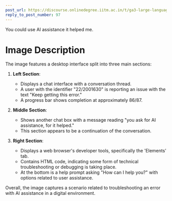 ```yaml
---
post_url: https://discourse.onlinedegree.iitm.ac.in/t/ga3-large-language-models-discussion-thread-tds-jan-2025/163247/99
reply_to_post_number: 97
---
```

You could use AI assistance it helped me.  

# Image Description

The image features a desktop interface split into three main sections:

1. **Left Section**: 
   - Displays a chat interface with a conversation thread.
   - A user with the identifier "22/2001630" is reporting an issue with the text "Keep getting this error."
   - A progress bar shows completion at approximately 86/87.

2. **Middle Section**: 
   - Shows another chat box with a message reading "you ask for AI assistance, for it helped."
   - This section appears to be a continuation of the conversation.

3. **Right Section**: 
   - Displays a web browser's developer tools, specifically the 'Elements' tab.
   - Contains HTML code, indicating some form of technical troubleshooting or debugging is taking place.
   - At the bottom is a help prompt asking "How can I help you?" with options related to user assistance.

Overall, the image captures a scenario related to troubleshooting an error with AI assistance in a digital environment.